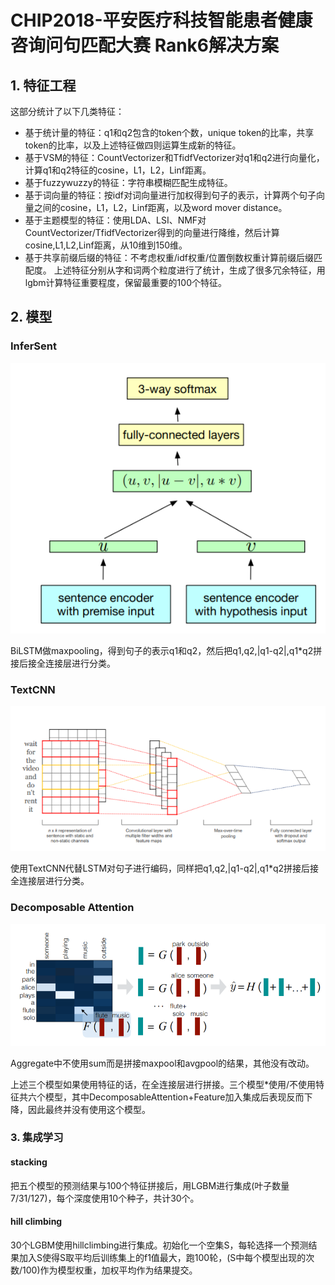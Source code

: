 # CHIP2018-平安医疗科技智能患者健康咨询问句匹配大赛 Rank6解决方案

## 1. 特征工程
这部分统计了以下几类特征：
- 基于统计量的特征：q1和q2包含的token个数，unique token的比率，共享token的比率，以及上述特征做四则运算生成新的特征。
- 基于VSM的特征：CountVectorizer和TfidfVectorizer对q1和q2进行向量化，计算q1和q2特征的cosine，L1，L2，Linf距离。
- 基于fuzzywuzzy的特征：字符串模糊匹配生成特征。
- 基于词向量的特征：按idf对词向量进行加权得到句子的表示，计算两个句子向量之间的cosine，L1，L2，Linf距离，以及word mover distance。
- 基于主题模型的特征：使用LDA、LSI、NMF对CountVectorizer/TfidfVectorizer得到的向量进行降维，然后计算cosine,L1,L2,Linf距离，从10维到150维。
- 基于共享前缀后缀的特征：不考虑权重/idf权重/位置倒数权重计算前缀后缀匹配度。
上述特征分别从字和词两个粒度进行了统计，生成了很多冗余特征，用lgbm计算特征重要程度，保留最重要的100个特征。

## 2. 模型
### InferSent
![InferSent](pic/InferSent.jpg)

BiLSTM做maxpooling，得到句子的表示q1和q2，然后把q1,q2,|q1-q2|,q1*q2拼接后接全连接层进行分类。

### TextCNN
![TextCNN](pic/TextCNN.jpg)

使用TextCNN代替LSTM对句子进行编码，同样把q1,q2,|q1-q2|,q1*q2拼接后接全连接层进行分类。

### Decomposable Attention
![DecomposableAttention](pic/DecomposableAttention.jpg)

Aggregate中不使用sum而是拼接maxpool和avgpool的结果，其他没有改动。

上述三个模型如果使用特征的话，在全连接层进行拼接。三个模型*使用/不使用特征共六个模型，其中DecomposableAttention+Feature加入集成后表现反而下降，因此最终并没有使用这个模型。

### 3. 集成学习
#### stacking
把五个模型的预测结果与100个特征拼接后，用LGBM进行集成(叶子数量7/31/127)，每个深度使用10个种子，共计30个。
#### hill climbing
30个LGBM使用hillclimbing进行集成。初始化一个空集S，每轮选择一个预测结果加入S使得S取平均后训练集上的f1值最大，跑100轮，(S中每个模型出现的次数/100)作为模型权重，加权平均作为结果提交。
